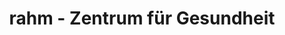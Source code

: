 ---
title: "rahm - Zentrum für Gesundheit"
url: /troisdorf/rahm-zentrum-fuer-gesundheit/
shop: Sanitätshaus
---